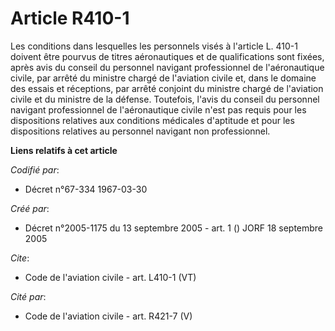 # Article R410-1

Les conditions dans lesquelles les personnels visés à l'article L. 410-1 doivent être pourvus de titres aéronautiques et de
qualifications sont fixées, après avis du conseil du personnel navigant professionnel de l'aéronautique civile, par arrêté du
ministre chargé de l'aviation civile et, dans le domaine des essais et réceptions, par arrêté conjoint du ministre chargé de
l'aviation civile et du ministre de la défense. Toutefois, l'avis du conseil du personnel navigant professionnel de
l'aéronautique civile n'est pas requis pour les dispositions relatives aux conditions médicales d'aptitude et pour les
dispositions relatives au personnel navigant non professionnel.

**Liens relatifs à cet article**

_Codifié par_:

  - Décret n°67-334 1967-03-30

_Créé par_:

  - Décret n°2005-1175 du 13 septembre 2005 - art. 1 () JORF 18 septembre 2005

_Cite_:

  - Code de l'aviation civile - art. L410-1 (VT)

_Cité par_:

  - Code de l'aviation civile - art. R421-7 (V)
